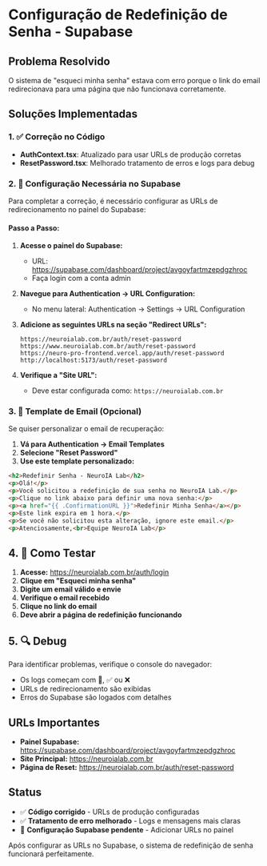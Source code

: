 # Configuração de Redefinição de Senha - Supabase

## Problema Resolvido
O sistema de "esqueci minha senha" estava com erro porque o link do email redirecionava para uma página que não funcionava corretamente.

## Soluções Implementadas

### 1. ✅ Correção no Código
- **AuthContext.tsx**: Atualizado para usar URLs de produção corretas
- **ResetPassword.tsx**: Melhorado tratamento de erros e logs para debug

### 2. 🔧 Configuração Necessária no Supabase

Para completar a correção, é necessário configurar as URLs de redirecionamento no painel do Supabase:

#### Passo a Passo:

1. **Acesse o painel do Supabase:**
   - URL: https://supabase.com/dashboard/project/avgoyfartmzepdgzhroc
   - Faça login com a conta admin

2. **Navegue para Authentication → URL Configuration:**
   - No menu lateral: Authentication → Settings → URL Configuration

3. **Adicione as seguintes URLs na seção "Redirect URLs":**
   ```
   https://neuroialab.com.br/auth/reset-password
   https://www.neuroialab.com.br/auth/reset-password
   https://neuro-pro-frontend.vercel.app/auth/reset-password
   http://localhost:5173/auth/reset-password
   ```

4. **Verifique a "Site URL":**
   - Deve estar configurada como: `https://neuroialab.com.br`

### 3. 📧 Template de Email (Opcional)
Se quiser personalizar o email de recuperação:

1. **Vá para Authentication → Email Templates**
2. **Selecione "Reset Password"**
3. **Use este template personalizado:**

```html
<h2>Redefinir Senha - NeuroIA Lab</h2>
<p>Olá!</p>
<p>Você solicitou a redefinição de sua senha no NeuroIA Lab.</p>
<p>Clique no link abaixo para definir uma nova senha:</p>
<p><a href="{{ .ConfirmationURL }}">Redefinir Minha Senha</a></p>
<p>Este link expira em 1 hora.</p>
<p>Se você não solicitou esta alteração, ignore este email.</p>
<p>Atenciosamente,<br>Equipe NeuroIA Lab</p>
```

## 4. 🧪 Como Testar

1. **Acesse:** https://neuroialab.com.br/auth/login
2. **Clique em "Esqueci minha senha"**
3. **Digite um email válido e envie**
4. **Verifique o email recebido**
5. **Clique no link do email**
6. **Deve abrir a página de redefinição funcionando**

## 5. 🔍 Debug

Para identificar problemas, verifique o console do navegador:
- Os logs começam com 🔄, ✅ ou ❌
- URLs de redirecionamento são exibidas
- Erros do Supabase são logados com detalhes

## URLs Importantes

- **Painel Supabase:** https://supabase.com/dashboard/project/avgoyfartmzepdgzhroc
- **Site Principal:** https://neuroialab.com.br
- **Página de Reset:** https://neuroialab.com.br/auth/reset-password

## Status

- ✅ **Código corrigido** - URLs de produção configuradas
- ✅ **Tratamento de erro melhorado** - Logs e mensagens mais claras
- 🔧 **Configuração Supabase pendente** - Adicionar URLs no painel

Após configurar as URLs no Supabase, o sistema de redefinição de senha funcionará perfeitamente.